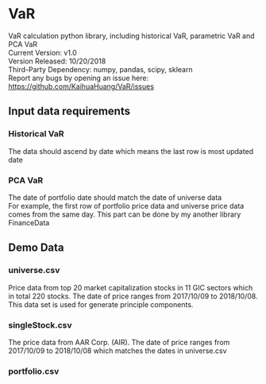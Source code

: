 # VaR
VaR calculation python library, including historical VaR, parametric VaR and PCA VaR  
Current Version: v1.0  
Version Released: 10/20/2018  
Third-Party Dependency: numpy, pandas, scipy, sklearn  
Report any bugs by opening an issue here: https://github.com/KaihuaHuang/VaR/issues  
  
## Input data requirements
### Historical VaR
The data should ascend by date which means the last row is most updated date  
  
### PCA VaR
The date of portfolio date should match the date of universe data  
For example, the first row of portfolio price data and universe price data comes from the same day. This part can be done by my another library FinanceData  
  
## Demo Data
### universe.csv  
Price data from top 20 market capitalization stocks in 11 GIC sectors which in total 220 stocks. The date of price ranges from 2017/10/09 to 2018/10/08. This data set is used for generate principle components.  
  
### singleStock.csv
The price data from AAR Corp. (AIR). The date of price ranges from 2017/10/09 to 2018/10/08 which matches the dates in universe.csv

### portfolio.csv



